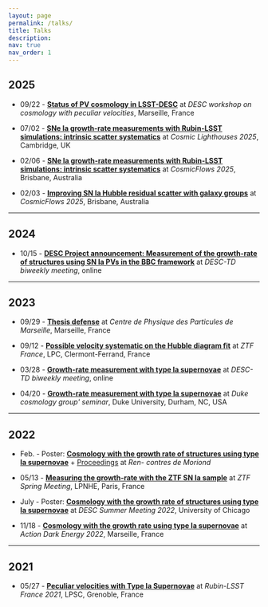 ```yaml
---
layout: page
permalink: /talks/
title: Talks
description:
nav: true
nav_order: 1
---
```


## <!-- talks/talks.md -->

## 2025

- 09/22 - [**Status of PV cosmology in LSST-DESC**](desc-pv-workshop-2025-09-22/DESCPV-2025-09-22.pdf) at _DESC workshop on cosmology with peculiar velocities_, Marseille, France

- 07/02 - [**SNe Ia growth-rate measurements with Rubin-LSST simulations: intrinsic scatter systematics**](cosmiclighthouse-2025-07-02/index.html) at _Cosmic Lighthouses 2025_, Cambridge, UK


- 02/06 - [**SNe Ia growth-rate measurements with Rubin-LSST simulations: intrinsic scatter systematics**](cosmicflows-2025-02-06/index.html) at _CosmicFlows 2025_, Brisbane, Australia

- 02/03 - [**Improving SN Ia Hubble residual scatter with galaxy groups**](cosmicflows-2025-02-03/CF2025_GalGrpSN_250203.pdf) at _CosmicFlows 2025_, Brisbane, Australia

---

## 2024

- 10/15 - [**DESC Project announcement: Measurement of the growth-rate of structures using
  SN Ia PVs in the BBC framework**](desctd-2024-10-15/DESC_PV_BBC_project.pdf) at _DESC-TD biweekly meeting_, online

---

## 2023

- 09/29 - [**Thesis defense**](PhD/index.html) at _Centre de Physique des Particules de Marseille_, Marseille, France

- 09/12 - [**Possible velocity systematic on the Hubble diagram fit**](https://indico.in2p3.fr/event/30615/contributions/128392/attachments/79574/116616/Possible%20impacts%20of%20velocities%20on%20the%20fit%20of%20the%20HD.pdf) at _ZTF France_, LPC, Clermont-Ferrand, France

- 03/28 - [**Growth-rate measurement with type Ia supernovae**](desctd-2023-03-28/index.html) at _DESC-TD biweekly meeting_, online

- 04/20 - [**Growth-rate measurement with type Ia supernovae**](duke-2023-04-20/index.html) at _Duke cosmology group' seminar_, Duke University, Durham, NC, USA

---

## 2022

- Feb. - Poster: [**Cosmology with the growth rate of structures using type Ia supernovae**](Poster_Moriond_Chicago.pdf) + [Proceedings](https://moriond.in2p3.fr/download/proceedings_cosmology_2022.pdf) at _Ren-
  contres de Moriond_

- 05/13 - [**Measuring the growth-rate with the ZTF SN Ia sample**](https://indico.in2p3.fr/event/26793/contributions/110110/attachments/70411/99926/f%CF%838%20with%20SN%20Ia%20-%20ZTF%20Paris%20-%20PhD%20talks.pdf) at _ZTF Spring Meeting_, LPNHE, Paris, France

- July - Poster: [**Cosmology with the growth rate of structures using type Ia supernovae**](Poster_Moriond_Chicago.pdf) at _DESC
  Summer Meeting 2022_, University of Chicago

- 11/18 - [**Cosmology with the growth rate using type Ia supernovae**](https://indico.in2p3.fr/event/27399/contributions/116473/attachments/74014/106473/ADE_2022_bc.pdf) at _Action Dark Energy 2022_, Marseille, France

---

## 2021

- 05/27 - [**Peculiar velocities with Type Ia Supernovae**](https://indico.in2p3.fr/event/23494/contributions/95032/attachments/64400/89320/Pre%CC%81sentation_lsst_france_final.pdf) at _Rubin-LSST France 2021_, LPSC, Grenoble, France
